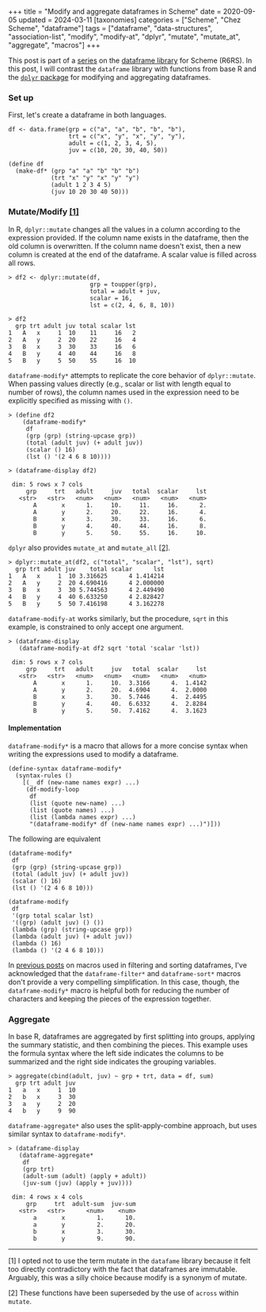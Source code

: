 +++
title = "Modify and aggregate dataframes in Scheme"
date = 2020-09-05
updated = 2024-03-11
[taxonomies]
categories = ["Scheme", "Chez Scheme", "dataframe"]
tags = ["dataframe", "data-structures", "association-list", "modify", "modify-at", "dplyr", "mutate", "mutate_at", "aggregate", "macros"]
+++

This post is part of a [series](/categories/dataframe/) on the [dataframe library](https://github.com/hinkelman/dataframe/) for Scheme (R6RS). In this post, I will contrast the `dataframe` library with functions from base R and the [`dplyr` package](https://dplyr.tidyverse.org) for modifying and aggregating dataframes.

<!-- more -->

### Set up

First, let's create a dataframe in both languages.

```
df <- data.frame(grp = c("a", "a", "b", "b", "b"),
                 trt = c("x", "y", "x", "y", "y"),
                 adult = c(1, 2, 3, 4, 5),
                 juv = c(10, 20, 30, 40, 50))
                 
(define df
  (make-df* (grp "a" "a" "b" "b" "b")
            (trt "x" "y" "x" "y" "y")
            (adult 1 2 3 4 5)
            (juv 10 20 30 40 50)))
```

### Mutate/Modify [[1]](#1)

In R, `dplyr::mutate` changes all the values in a column according to the expression provided. If the column name exists in the dataframe, then the old column is overwritten. If the column name doesn't exist, then a new column is created at the end of the dataframe. A scalar value is filled across all rows.

```
> df2 <- dplyr::mutate(df, 
                       grp = toupper(grp),
                       total = adult + juv,
                       scalar = 16,
                       lst = c(2, 4, 6, 8, 10))

> df2
  grp trt adult juv total scalar lst
1   A   x     1  10    11     16   2
2   A   y     2  20    22     16   4
3   B   x     3  30    33     16   6
4   B   y     4  40    44     16   8
5   B   y     5  50    55     16  10
```

`dataframe-modify*` attempts to replicate the core behavior of `dplyr::mutate`. When passing values directly (e.g., scalar or list with length equal to number of rows), the column names used in the expression need to be explicitly specified as missing with `()`.

```
> (define df2
    (dataframe-modify*
     df
     (grp (grp) (string-upcase grp))
     (total (adult juv) (+ adult juv))
     (scalar () 16)
     (lst () '(2 4 6 8 10))))

> (dataframe-display df2)

 dim: 5 rows x 7 cols
     grp     trt   adult     juv   total  scalar     lst 
   <str>   <str>   <num>   <num>   <num>   <num>   <num> 
       A       x      1.     10.     11.     16.      2. 
       A       y      2.     20.     22.     16.      4. 
       B       x      3.     30.     33.     16.      6. 
       B       y      4.     40.     44.     16.      8. 
       B       y      5.     50.     55.     16.     10. 
```

`dplyr` also provides `mutate_at` and `mutate_all` [[2]](#2).

```
> dplyr::mutate_at(df2, c("total", "scalar", "lst"), sqrt)
  grp trt adult juv    total scalar      lst
1   A   x     1  10 3.316625      4 1.414214
2   A   y     2  20 4.690416      4 2.000000
3   B   x     3  30 5.744563      4 2.449490
4   B   y     4  40 6.633250      4 2.828427
5   B   y     5  50 7.416198      4 3.162278
```

`dataframe-modify-at` works similarly, but the procedure, `sqrt` in this example, is constrained to only accept one argument.

```
> (dataframe-display
   (dataframe-modify-at df2 sqrt 'total 'scalar 'lst))

 dim: 5 rows x 7 cols
     grp     trt   adult     juv   total  scalar     lst 
   <str>   <str>   <num>   <num>   <num>   <num>   <num> 
       A       x      1.     10.  3.3166      4.  1.4142 
       A       y      2.     20.  4.6904      4.  2.0000 
       B       x      3.     30.  5.7446      4.  2.4495 
       B       y      4.     40.  6.6332      4.  2.8284 
       B       y      5.     50.  7.4162      4.  3.1623 
```

#### Implementation

`dataframe-modify*` is a macro that allows for a more concise syntax when writing the expressions used to modify a dataframe. 

```
(define-syntax dataframe-modify*
  (syntax-rules ()
    [(_ df (new-name names expr) ...)
     (df-modify-loop
      df
      (list (quote new-name) ...)
      (list (quote names) ...)
      (list (lambda names expr) ...)
      "(dataframe-modify* df (new-name names expr) ...)")]))
```

The following are equivalent

```
(dataframe-modify*
 df
 (grp (grp) (string-upcase grp))
 (total (adult juv) (+ adult juv))
 (scalar () 16)
 (lst () '(2 4 6 8 10)))

(dataframe-modify
 df
 '(grp total scalar lst)
 '((grp) (adult juv) () ())
 (lambda (grp) (string-upcase grp))
 (lambda (adult juv) (+ adult juv))
 (lambda () 16)
 (lambda () '(2 4 6 8 10)))
```

In [previous posts](/categories/dataframe/) on macros used in filtering and sorting dataframes, I've acknowledged that the `dataframe-filter*` and `dataframe-sort*` macros don't provide a very compelling simplification. In this case, though, the `dataframe-modify*` macro is helpful both for reducing the number of characters and keeping the pieces of the expression together.

### Aggregate

In base R, dataframes are aggregated by first splitting into groups, applying the summary statistic, and then combining the pieces. This example uses the formula syntax where the left side indicates the columns to be summarized and the right side indicates the grouping variables.

```
> aggregate(cbind(adult, juv) ~ grp + trt, data = df, sum)
  grp trt adult juv
1   a   x     1  10
2   b   x     3  30
3   a   y     2  20
4   b   y     9  90
```

`dataframe-aggregate*` also uses the split-apply-combine approach, but uses similar syntax to `dataframe-modify*`. 

```
> (dataframe-display
   (dataframe-aggregate*
    df
    (grp trt)
    (adult-sum (adult) (apply + adult))
    (juv-sum (juv) (apply + juv))))
    
 dim: 4 rows x 4 cols
     grp     trt  adult-sum  juv-sum 
   <str>   <str>      <num>    <num> 
       a       x         1.      10. 
       a       y         2.      20. 
       b       x         3.      30. 
       b       y         9.      90. 
```

***

<a name="1"></a> [1] I opted not to use the term mutate in the `datafame` library because it felt too directly contradictory with the fact that dataframes are immutable. Arguably, this was a silly choice because modify is a synonym of mutate.

<a name="2"></a> [2] These functions have been superseded by the use of `across` within `mutate`.
